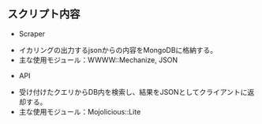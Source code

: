 ## スクリプト内容
* Scraper
 - イカリングの出力するjsonからの内容をMongoDBに格納する。
 - 主な使用モジュール：WWWW::Mechanize, JSON

* API
 - 受け付けたクエリからDB内を検索し、結果をJSONとしてクライアントに返却する。
 - 主な使用モジュール：Mojolicious::Lite
